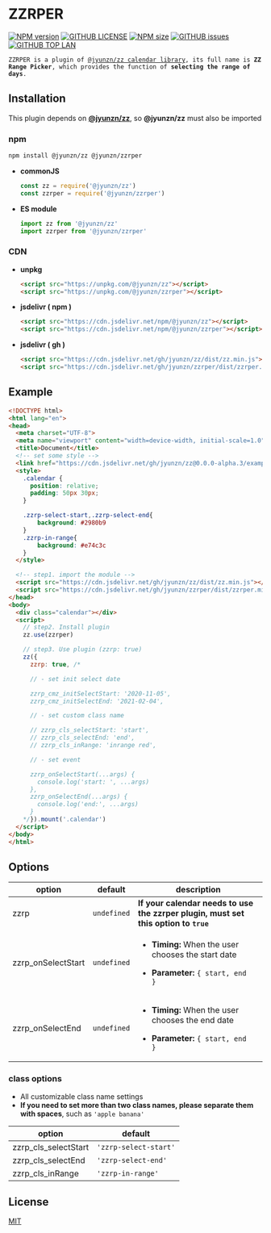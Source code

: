 # ZZRPER

[![NPM version](https://img.shields.io/npm/v/@jyunzn/zzrper?color=red&style=plastic)](https://www.npmjs.com/package/@jyunzn/zzrper) 
[![GITHUB LICENSE](https://img.shields.io/github/license/jyunzn/zzrper?color=orange&style=plastic)](https://github.com/jyunzn/zzrper/blob/master/LICENSE)
[![NPM size](https://img.shields.io/bundlephobia/min/@jyunzn/zzrper?color=yellow&style=plastic)](https://www.npmjs.com/package/@jyunzn/zzrper)
[![GITHUB issues](https://img.shields.io/github/issues/jyunzn/zzrper?color=green&style=plastic)](https://github.com/jyunzn/zzrper/issues)
[![GITHUB TOP LAN](https://img.shields.io/github/languages/top/jyunzn/zzrper?color=blue&style=plastic)](https://github.com/jyunzn/zzrper)

<p>
  <code>ZZRPER is a plugin of <a href="https://www.npmjs.com/package/@jyunzn/zz">@jyunzn/zz calendar library</a>, its full name is <strong>ZZ Range Picker</strong>, which provides the function of <strong>selecting the range of days</strong>.</code>
</p>


## Installation

This plugin depends on **[@jyunzn/zz](https://www.npmjs.com/package/@jyunzn/zz)**, so **@jyunzn/zz** must also be imported

### npm

```bash
npm install @jyunzn/zz @jyunzn/zzrper
```

- **commonJS**

  ```javascript
  const zz = require('@jyunzn/zz')
  const zzrper = require('@jyunzn/zzrper')
  ```

- **ES module**

  ```javascript
  import zz from '@jyunzn/zz'
  import zzrper from '@jyunzn/zzrper'
  ```

### CDN
- **unpkg**

  ```html
  <script src="https://unpkg.com/@jyunzn/zz"></script>
  <script src="https://unpkg.com/@jyunzn/zzrper"></script>
  ```

- **jsdelivr ( npm )**

  ```html
  <script src="https://cdn.jsdelivr.net/npm/@jyunzn/zz"></script>
  <script src="https://cdn.jsdelivr.net/npm/@jyunzn/zzrper"></script>
  ```

- **jsdelivr ( gh )**

  ```html
  <script src="https://cdn.jsdelivr.net/gh/jyunzn/zz/dist/zz.min.js"></script>
  <script src="https://cdn.jsdelivr.net/gh/jyunzn/zzrper/dist/zzrper.min.js"></script>
  ```

## Example

```html
<!DOCTYPE html>
<html lang="en">
<head>
  <meta charset="UTF-8">
  <meta name="viewport" content="width=device-width, initial-scale=1.0">
  <title>Document</title>
  <!-- set some style -->
  <link href="https://cdn.jsdelivr.net/gh/jyunzn/zz@0.0.0-alpha.3/examples/default.min.css" rel="stylesheet"/>
  <style>
    .calendar {
      position: relative;
      padding: 50px 30px;
    }

    .zzrp-select-start,.zzrp-select-end{
    	background: #2980b9
    }
    .zzrp-in-range{
    	background: #e74c3c
    }
  </style>

  <!-- step1. import the module -->
  <script src="https://cdn.jsdelivr.net/gh/jyunzn/zz/dist/zz.min.js"></script>
  <script src="https://cdn.jsdelivr.net/gh/jyunzn/zzrper/dist/zzrper.min.js"></script>
</head>
<body>
  <div class="calendar"></div>
  <script>
    // step2. Install plugin
    zz.use(zzrper)

    // step3. Use plugin (zzrp: true)
    zz({ 
      zzrp: true, /*

      // - set init select date

      zzrp_cmz_initSelectStart: '2020-11-05',
      zzrp_cmz_initSelectEnd: '2021-02-04',

      // - set custom class name

      // zzrp_cls_selectStart: 'start',
      // zzrp_cls_selectEnd: 'end',
      // zzrp_cls_inRange: 'inrange red',

      // - set event

      zzrp_onSelectStart(...args) {
        console.log('start: ', ...args)
      },
      zzrp_onSelectEnd(...args) {
        console.log('end:', ...args)
      }
  	*/}).mount('.calendar')
  </script>
</body>
</html>
```


## Options

| option             | default     | description         |
| ------------------ | ----------- | ------------------- |
| zzrp               | `undefined` | **If your calendar needs to use the zzrper plugin, must set this option to `true`** |
| zzrp_onSelectStart | `undefined` | <ul><li><strong>Timing:</strong> When the user chooses the start date</li><li><p><strong>Parameter:</strong> <code>{ start, end }</code></p></li></ul> |
| zzrp_onSelectEnd   | `undefined` | <ul><li><strong>Timing:</strong> When the user chooses the end date</li><li><p><strong>Parameter:</strong> <code>{ start, end }</code></p></li></ul> |



### class options

- All customizable class name settings
- **If you need to set more than two class names, please separate them with spaces**, such as `'apple banana'`

| option               | default               |
| -------------------- | --------------------- |
| zzrp_cls_selectStart | `'zzrp-select-start'` |
| zzrp_cls_selectEnd   | `'zzrp-select-end'`   |
| zzrp_cls_inRange     | `'zzrp-in-range'`     |


## License

[MIT](LICENSE)